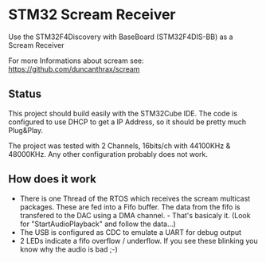 # STM32 Scream Receiver
Use the STM32F4Discovery with BaseBoard (STM32F4DIS-BB) as a Scream Receiver

For more Informations about scream see:
https://github.com/duncanthrax/scream

## Status
This project should build easily with the STM32Cube IDE. 
The code is configured to use DHCP to get a IP Address, so it should be pretty much Plug&Play.

The project was tested with 2 Channels, 16bits/ch with 44100KHz & 48000KHz. Any other configuration probably does not work.

## How does it work
* There is one Thread of the RTOS which receives the scream multicast packages. These are fed into a Fifo buffer. 
The data from the fifo is transfered to the DAC using a DMA channel. - That's basicaly it. (Look for "StartAudioPlayback" and follow the data...)
* The USB is configured as CDC to emulate a UART for debug output
* 2 LEDs indicate a fifo overflow / underflow. If you see these blinking you know why the audio is bad ;-)





